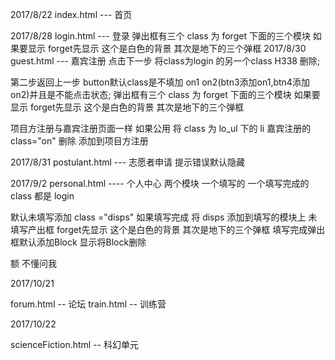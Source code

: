 2017/8/22
index.html ---  首页

2017/8/28
login.html ---  登录
弹出框有三个
class 为 forget 下面的三个模块
如果要显示 forget先显示 这个是白色的背景 其次是地下的三个弹框
2017/8/30
guest.html ---  嘉宾注册
点击下一步 将class为login 的另一个class H338 删除;

第二步返回上一步 button默认class是不填加 on1 on2(btn3添加on1,btn4添加on2)并且是不能点击状态;
弹出框有三个
class 为 forget 下面的三个模块
如果要显示 forget先显示 这个是白色的背景 其次是地下的三个弹框

项目方注册与嘉宾注册页面一样
如果公用 将 class 为 lo_ul 下的 li 嘉宾注册的 class="on" 删除 添加到项目方注册

2017/8/31
postulant.html  --- 志愿者申请
提示错误默认隐藏



2017/9/2
personal.html  ---- 个人中心
两个模块 一个填写的 一个填写完成的
class 都是 login

默认未填写添加 class ="disps"   如果填写完成 将 disps 添加到填写的模块上
未填写产出框 forget先显示 这个是白色的背景 其次是地下的三个弹框
填写完成弹出框默认添加Block  显示将Block删除

额  不懂问我


2017/10/21

forum.html  -- 论坛
train.html   -- 训练营

2017/10/22

scienceFiction.html  -- 科幻单元






